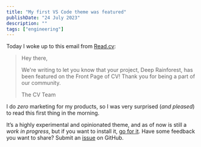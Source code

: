```yaml
---
title: "My first VS Code theme was featured"
publishDate: "24 July 2023"
description: ""
tags: ["engineering"]
---
```


Today I woke up to this email from [Read.cv](https://read.cv/explore):

> Hey there,
>
> We're writing to let you know that your project, Deep Rainforest, has been
> featured on the Front Page of CV! Thank you for being a part of our community.
>
> The CV Team

I do _zero_ marketing for my products, so I was very surprised (_and pleased_)
to read this first thing in the morning.

It’s a highly experimental and opinionated theme, and as of now is still a _work
in progress_, but if you want to install it,
[go for it](https://marketplace.visualstudio.com/items?itemName=yeskunall.deep-rainforest).
Have some feedback you want to share? Submit an
[issue](https://github.com/yeskunall/deep-rainforest/issues) on GitHub.
